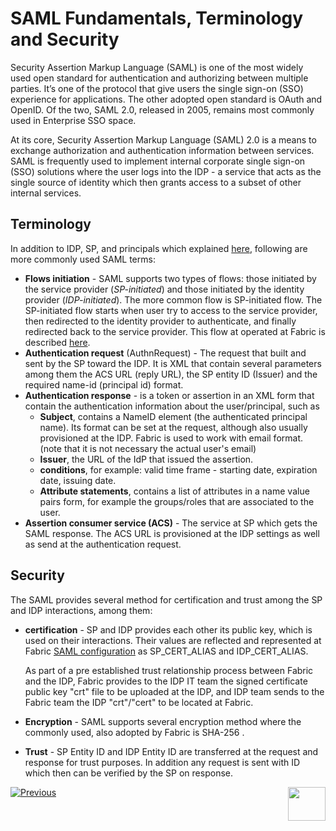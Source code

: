 # SAML Fundamentals, Terminology and Security

Security Assertion Markup Language (SAML) is one of the most widely used open standard for authentication and authorizing between multiple parties. It’s one of the protocol that give users the single sign-on (SSO) experience for applications. The other adopted open standard is OAuth and OpenID. Of the two, SAML 2.0, released in 2005, remains most commonly used in Enterprise SSO space. 

At its core, Security Assertion Markup Language (SAML) 2.0 is a means to exchange authorization and authentication information between services. SAML is frequently used to implement internal corporate single sign-on (SSO) solutions where the user logs into the IDP - a service that acts as the single source of identity which then grants access to a subset of other internal services.



## Terminology

In addition to IDP, SP, and principals which explained [here](/articles/26_fabric_security/07_user_IAM_overview.md),  following are more commonly used SAML terms:

- **Flows initiation** - SAML supports two types of flows: those initiated by the service provider (*SP-initiated*) and those initiated by the identity provider (*IDP-initiated*). The more common flow is SP-initiated flow. The SP-initiated flow starts when user try to access to the service provider, then redirected to the identity provider to authenticate, and finally redirected back to the service provider. This flow at operated at Fabric is described [here](). 
- **Authentication request** (AuthnRequest) - The request that built and sent by the SP toward the IDP. It is XML that contain several parameters among them the ACS URL (reply URL), the SP entity ID (Issuer) and the required name-id (principal id) format.
- **Authentication response** - is a token or assertion in an XML form that contain the authentication information about the user/principal, such as
  - **Subject**, contains a NameID element (the authenticated principal name). Its format can be set at the request, although also usually provisioned at the IDP. Fabric is used to work with email format. (note that it is not necessary the actual user's email)
  - **Issuer**, the URL of the IdP that issued the assertion.
  - **conditions**, for example: valid time frame  - starting date, expiration date, issuing date.
  - **Attribute statements**, contains a list of attributes in a name value pairs form, for example the groups/roles that are associated to the user.
- **Assertion consumer service (ACS)**  - The service at SP which gets the SAML response. The ACS URL is provisioned at the IDP settings as well as send at the authentication request. 



## Security 

The SAML provides several method for certification and trust among the SP and IDP interactions, among them:

* **certification** - SP and IDP provides each other its public key, which is used on their interactions. Their values are reflected and represented at Fabric [SAML configuration](/articles/26_fabric_security/08_user_IAM_configiration.md#saml-configuration) as SP_CERT_ALIAS and IDP_CERT_ALIAS. 

  As part of a pre established trust relationship process between Fabric and the IDP, Fabric  provides to the IDP IT team the signed certificate public key "crt" file to be uploaded at the IDP, and IDP team sends to the Fabric team the IDP "crt"/"cert" to be located at Fabric.

* **Encryption** - SAML supports several encryption method where the commonly used, also adopted by Fabric is SHA-256 .

* **Trust** - SP Entity ID and IDP Entity ID are transferred at the request and response for trust purposes. In addition any request is sent with ID which then can be verified by the SP on response. 



[![Previous](/articles/images/Previous.png)](/articles/26_fabric_security/08_user_IAM_SSO_overview.md)[<img align="right" width="60" height="54" src="/articles/images/Next.png">](/articles/26_fabric_security/10_user_IAM_SAML_Fabric_flow.md)

